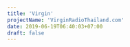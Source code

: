 ```yaml
---
title: 'Virgin'
projectName: 'VirginRadioThailand.com'
date: 2019-06-19T06:40:03+07:00
draft: false
---
```

